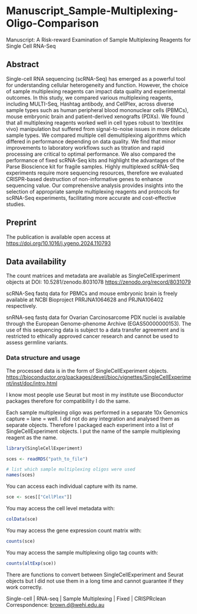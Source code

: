 # Manuscript_Sample-Multiplexing-Oligo-Comparison
Manuscript: A Risk-reward Examination of Sample Multiplexing Reagents for Single Cell RNA-Seq

## Abstract

Single-cell RNA sequencing (scRNA-Seq) has emerged as a powerful tool for understanding cellular heterogeneity and function. However, the choice of sample multiplexing reagents can impact data quality and experimental outcomes. In this study, we compared various multiplexing reagents, including MULTI-Seq, Hashtag antibody, and CellPlex, across diverse sample types such as human peripheral blood mononuclear cells (PBMCs), mouse embryonic brain and patient-derived xenografts (PDXs).
We found that all multiplexing reagents worked well in cell types robust to \textit{ex vivo} manipulation but suffered from signal-to-noise issues in more delicate sample types. We compared multiple cell demultiplexing algorithms which differed in performance depending on data quality. We find that minor improvements to laboratory workflows such as titration and rapid processing are critical to optimal performance.
We also compared the performance of fixed scRNA-Seq kits and highlight the advantages of the Parse Bioscience kit for fragile samples. Highly multiplexed scRNA-Seq experiments require more sequencing resources, therefore we evaluated CRISPR-based destruction of non-informative genes to enhance sequencing value. Our comprehensive analysis provides insights into the selection of appropriate sample multiplexing reagents and protocols for scRNA-Seq experiments,  facilitating more accurate and cost-effective studies.

## Preprint

The publication is available open access at https://doi.org/10.1016/j.ygeno.2024.110793

## Data availability

The count matrices and metadata are available as SingleCellExperiment objects at DOI: 10.5281/zenodo.8031078 https://zenodo.org/record/8031079

scRNA-Seq fastq data for PBMCs and mouse embryonic brain is freely available at NCBI Bioproject PRRJNA1064628 and PRJNA106402 respectively.

snRNA-seq fastq data for Ovarian Carcinosarcome PDX nuclei is available through the European Genome-phenome Archive (EGAS50000000153). The use of this sequencing data is subject to a data transfer agreement and is restricted to ethically approved cancer research and cannot be used to assess germline variants.

### Data structure and usage

The processed data is in the form of SingleCellExperiment objects. https://bioconductor.org/packages/devel/bioc/vignettes/SingleCellExperiment/inst/doc/intro.html

I know most people use Seurat but most in my institute use Bioconductor packages therefore for compatibility I do the same.

Each sample multiplexing oligo was performed in a separate 10x Genomics capture = lane = well. I did not do any integration and analysed them as separate objects. Therefore I packaged each experiment into a list of SingleCellExperiment objects. I put the name of the sample multiplexing reagent as the name.

```r
library(SingleCellExperiment)

sces <- readRDS("path_to_file")

# list which sample multiplexing oligos were used
names(sces)
```

You can access each individual capture with its name.

```r
sce <- sces[["CellPlex"]]
```

You may access the cell level metadata with:

```r
colData(sce)
```

You may access the gene expression count matrix with:

```r
counts(sce)
```

You may access the sample multiplexing oligo tag counts with:

```r
counts(altExp(sce))
```

There are functions to convert between SingleCellExperiment and Seurat objects but I did not use them in a long time and cannot guarantee if they work correctly.

Single-cell | RNA-seq | Sample Multiplexing | Fixed | CRISPRclean
Correspondence: brown.d@wehi.edu.au
